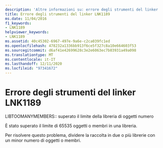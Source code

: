 ```yaml
---
description: 'Altre informazioni su: errore degli strumenti del linker LNK1189'
title: Errore degli strumenti del linker LNK1189
ms.date: 11/04/2016
f1_keywords:
- LNK1189
helpviewer_keywords:
- LNK1189
ms.assetid: 40c45302-6967-497e-9a6e-c2ca039fc1ed
ms.openlocfilehash: 478232a1336bb913f6ce5f327c8a10e664603f53
ms.sourcegitcommit: d6af41e42699628c3e2e6063ec7b03931a49a098
ms.translationtype: MT
ms.contentlocale: it-IT
ms.lasthandoff: 12/11/2020
ms.locfileid: "97341672"
---
```

# <a name="linker-tools-error-lnk1189"></a>Errore degli strumenti del linker LNK1189

LIBTOOMANYMEMBERS:: superato il limite della libreria di oggetti numero

È stato superato il limite di 65535 oggetti o membri in una libreria.

Per risolvere questo problema, dividere la raccolta in due o più librerie con un minor numero di oggetti o membri.
